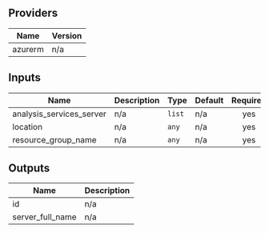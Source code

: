 ## Providers

| Name | Version |
|------|---------|
| azurerm | n/a |

## Inputs

| Name | Description | Type | Default | Required |
|------|-------------|------|---------|:-----:|
| analysis\_services\_server | n/a | `list` | n/a | yes |
| location | n/a | `any` | n/a | yes |
| resource\_group\_name | n/a | `any` | n/a | yes |

## Outputs

| Name | Description |
|------|-------------|
| id | n/a |
| server\_full\_name | n/a |

